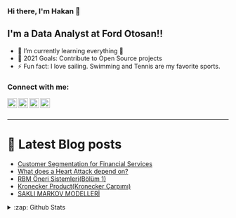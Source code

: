### Hi there, I'm Hakan 👋


## I'm a Data Analyst at Ford Otosan!!

- 🌱 I’m currently learning everything 🤣
- 🥅 2021 Goals: Contribute to Open Source projects
- ⚡ Fun fact: I love sailing. Swimming and Tennis are my favorite sports.

### Connect with me:

[<img align="left" alt="codeSTACKr | LinkedIn" width="22px" src="https://cdn.jsdelivr.net/npm/simple-icons@v3/icons/linkedin.svg" />][linkedin]
[<img align="left" alt="codeSTACKr | Instagram" width="22px" src="https://cdn.jsdelivr.net/npm/simple-icons@v3/icons/instagram.svg" />][instagram]
[<img align="left" alt="codeSTACKr | Instagram" width="22px" src="https://cdn.jsdelivr.net/npm/simple-icons@3.13.0/icons/medium.svg" />][medium]
[<img align="left" alt="codeSTACKr | Instagram" width="22px" src="https://cdn.jsdelivr.net/npm/simple-icons@3.13.0/icons/vsco.svg" />][vsco]

<br />
<br />

---

# 📕 Latest Blog posts
<!-- BLOG-POST-LIST:START -->
- [Customer Segmentation for Financial Services](https://medium.com/analytics-vidhya/customer-segmentation-for-financial-services-58fbfc417669?source=rss-bc6cb6ba9a57------2)
- [What does a Heart Attack depend on?](https://hakanateslii.medium.com/what-does-a-heart-attack-depend-on-8f6192503174?source=rss-bc6cb6ba9a57------2)
- [RBM Öneri Sistemleri(Bölüm 1)](https://hakanateslii.medium.com/rbm-%C3%B6neri-sistemleri-b%C3%B6l%C3%BCm-1-13073539afdb?source=rss-bc6cb6ba9a57------2)
- [Kronecker Product(Kronecker Çarpımı)](https://hakanateslii.medium.com/kronecker-product-kronecker-%C3%A7arp%C4%B1m%C4%B1-d71dec9fed4b?source=rss-bc6cb6ba9a57------2)
- [SAKLI MARKOV MODELLERİ](https://hakanateslii.medium.com/sakli-markov-modelleri%CC%87-67b0e74c422c?source=rss-bc6cb6ba9a57------2)
<!-- BLOG-POST-LIST:END -->


<details>
    <summary>:zap: Github Stats</summary>

    <img align="left" alt="haknaatesli's Github Stats" src="https://https://github-readme-stats-hakanatesli.vercel.app/api/username=hakanatesli&show_icons=true&hide_border=true" />

</details>

[instagram]: https://www.instagram.com/hakanaatesli/
[linkedin]: https://www.linkedin.com/in/hakanatesli/
[medium]: https://medium.com/@hakanateslii
[vsco]: https://vsco.co/hakanaatesli/gallery

